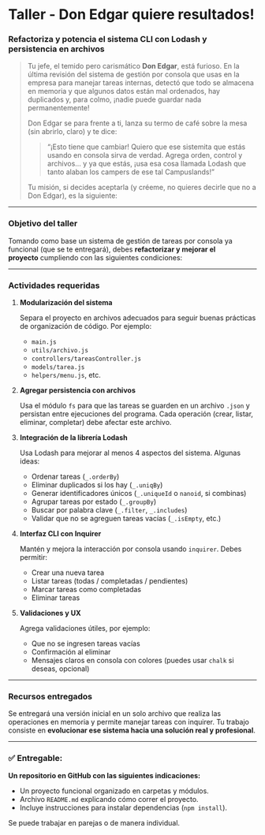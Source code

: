 # Taller - Don Edgar quiere resultados!

### **Refactoriza y potencia el sistema CLI con Lodash y persistencia en archivos**

> Tu jefe, el temido pero carismático **Don Edgar**, está furioso. En la última revisión del sistema de gestión por consola que usas en la empresa para manejar tareas internas, detectó que todo se almacena en memoria y que algunos datos están mal ordenados, hay duplicados y, para colmo, ¡nadie puede guardar nada permanentemente!
> 
> 
> Don Edgar se para frente a ti, lanza su termo de café sobre la mesa (sin abrirlo, claro) y te dice:
> 
> > “¡Esto tiene que cambiar! Quiero que ese sistemita que estás usando en consola sirva de verdad. Agrega orden, control y archivos... y ya que estás, ¡usa esa cosa llamada Lodash que tanto alaban los campers de ese tal Campuslands!”
> > 
> 
> Tu misión, si decides aceptarla (y créeme, no quieres decirle que no a Don Edgar), es la siguiente:
> 

---

### **Objetivo del taller**

Tomando como base un sistema de gestión de tareas por consola ya funcional (que se te entregará), debes **refactorizar y mejorar el proyecto** cumpliendo con las siguientes condiciones:

---

### **Actividades requeridas**

1. **Modularización del sistema**
    
    Separa el proyecto en archivos adecuados para seguir buenas prácticas de organización de código. Por ejemplo:
    
    - `main.js`
    - `utils/archivo.js`
    - `controllers/tareasController.js`
    - `models/tarea.js`
    - `helpers/menu.js`, etc.
2. **Agregar persistencia con archivos**
    
    Usa el módulo `fs` para que las tareas se guarden en un archivo `.json` y persistan entre ejecuciones del programa. Cada operación (crear, listar, eliminar, completar) debe afectar este archivo.
    
3. **Integración de la librería Lodash**
    
    Usa Lodash para mejorar al menos 4 aspectos del sistema. Algunas ideas:
    
    - Ordenar tareas (`_.orderBy`)
    - Eliminar duplicados si los hay (`_.uniqBy`)
    - Generar identificadores únicos (`_.uniqueId` o `nanoid`, si combinas)
    - Agrupar tareas por estado (`_.groupBy`)
    - Buscar por palabra clave (`_.filter`, `_.includes`)
    - Validar que no se agreguen tareas vacías (`_.isEmpty`, etc.)
4. **Interfaz CLI con Inquirer**
    
    Mantén y mejora la interacción por consola usando `inquirer`. Debes permitir:
    
    - Crear una nueva tarea
    - Listar tareas (todas / completadas / pendientes)
    - Marcar tareas como completadas
    - Eliminar tareas
5. **Validaciones y UX**
    
    Agrega validaciones útiles, por ejemplo:
    
    - Que no se ingresen tareas vacías
    - Confirmación al eliminar
    - Mensajes claros en consola con colores (puedes usar `chalk` si deseas, opcional)

---

### **Recursos entregados**

Se entregará una versión inicial en un solo archivo que realiza las operaciones en memoria y permite manejar tareas con inquirer. Tu trabajo consiste en **evolucionar ese sistema hacia una solución real y profesional**.

---

### ✅ **Entregable:**

**Un repositorio en GitHub con las siguientes indicaciones:**

- Un proyecto funcional organizado en carpetas y módulos.
- Archivo `README.md` explicando cómo correr el proyecto.
- Incluye instrucciones para instalar dependencias (`npm install`).

Se puede trabajar en parejas o de manera individual.